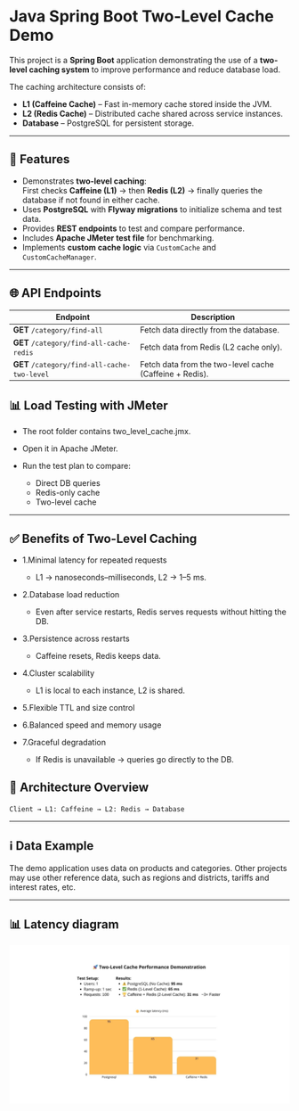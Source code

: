 # Java Spring Boot Two-Level Cache Demo

This project is a **Spring Boot** application demonstrating the use of a **two-level caching system** to improve performance and reduce database load.

The caching architecture consists of:

- **L1 (Caffeine Cache)** – Fast in-memory cache stored inside the JVM.
- **L2 (Redis Cache)** – Distributed cache shared across service instances.
- **Database** – PostgreSQL for persistent storage.

---

## 📌 Features

- Demonstrates **two-level caching**:  
  First checks **Caffeine (L1)** → then **Redis (L2)** → finally queries the database if not found in either cache.
- Uses **PostgreSQL** with **Flyway migrations** to initialize schema and test data.
- Provides **REST endpoints** to test and compare performance.
- Includes **Apache JMeter test file** for benchmarking.
- Implements **custom cache logic** via `CustomCache` and `CustomCacheManager`.

---

## 🌐 API Endpoints
| Endpoint | Description |
| -------- | ----------- |
| **GET** `/category/find-all` | Fetch data directly from the database. | 
| **GET** `/category/find-all-cache-redis` | Fetch data from Redis (L2 cache only). |
| **GET** `/category/find-all-cache-two-level` | 	Fetch data from the two-level cache (Caffeine + Redis). |

## 📊 Load Testing with JMeter

- The root folder contains two_level_cache.jmx.

- Open it in Apache JMeter.
- Run the test plan to compare:
  - Direct DB queries
  - Redis-only cache
  - Two-level cache

---

## ✅ Benefits of Two-Level Caching

- 1.Minimal latency for repeated requests
  - L1 → nanoseconds–milliseconds, L2 → 1–5 ms.

- 2.Database load reduction
  - Even after service restarts, Redis serves requests without hitting the DB.

- 3.Persistence across restarts
  - Caffeine resets, Redis keeps data.

- 4.Cluster scalability
  - L1 is local to each instance, L2 is shared.

- 5.Flexible TTL and size control

- 6.Balanced speed and memory usage

- 7.Graceful degradation
  - If Redis is unavailable → queries go directly to the DB.

## 📂 Architecture Overview

```plaintext
Client → L1: Caffeine → L2: Redis → Database
```

--- 

## ℹ️ Data Example
The demo application uses data on products and categories. Other projects may use other reference data, such as regions and districts, tariffs and interest rates, etc.

---

## 📊 Latency diagram
![Two level cache latency diagram](./spring_two_level_cache_latency_diagram.jpg)



